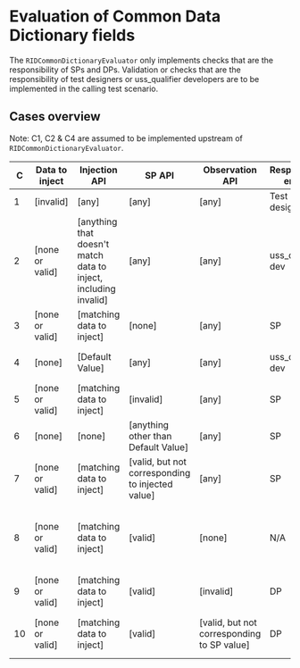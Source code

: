 # Evaluation of Common Data Dictionary fields

The `RIDCommonDictionaryEvaluator` only implements checks that are the responsibility of SPs and DPs.
Validation or checks that are the responsibility of test designers or uss_qualifier developers are to be implemented in the calling test scenario.

## Cases overview
Note: C1, C2 & C4 are assumed to be implemented upstream of `RIDCommonDictionaryEvaluator`.

| C  | Data to inject  | Injection API                                                   | SP API                                           | Observation API                            | Responsible entity | Failure                                                         | Failed requirement                                                                                                             |
|----|-----------------|-----------------------------------------------------------------|--------------------------------------------------|--------------------------------------------|--------------------|-----------------------------------------------------------------|--------------------------------------------------------------------------------------------------------------------------------|
| 1  | [invalid]       | [any]                                                           | [any]                                            | [any]                                      | Test designer      | Invalid test data provided                                      | Exception raised in scenario bootstrap                                                                                         |
| 2  | [none or valid] | [anything that doesn't match data to inject, including invalid] | [any]                                            | [any]                                      | uss_qualifier dev  | Test data not injected accurately                               | `interuss.automated_testing.rid.injection.UpsertTestResult`                                                                    |
| 3  | [none or valid] | [matching data to inject]                                       | [none]                                           | [any]                                      | SP                 | API-required field not provided                                 | `astm.f3411.v22a.NET0710,X`; `astm.f3411.v22a.NET0260,Table1,X`                                                                |
| 4  | [none]          | [Default Value]                                                 | [any]                                            | [any]                                      | uss_qualifier dev  | Test data not injected accurately                               | `interuss.automated_testing.rid.injection.UpsertTestResult`                                                                    |
| 5  | [none or valid] | [matching data to inject]                                       | [invalid]                                        | [any]                                      | SP                 | SP API contract violated                                        | `astm.f3411.v22a.NET0710,X`; `astm.f3411.v22a.NET0260,Table1,X`                                                                |
| 6  | [none]          | [none]                                                          | [anything other than Default Value]              | [any]                                      | SP                 | Value not communicated correctly                                | `astm.f3411.v22a.NET0260,Table1,X`                                                                                             |
| 7  | [none or valid] | [matching data to inject]                                       | [valid, but not corresponding to injected value] | [any]                                      | SP                 | Value not communicated correctly                                | `astm.f3411.v22a.NET0260,Table1,X`                                                                                             |
| 8  | [none or valid] | [matching data to inject]                                       | [valid]                                          | [none]                                     | N/A                | No failure; reporting value to observers is not required by API | N/A                                                                                                                            |
| 9  | [none or valid] | [matching data to inject]                                       | [valid]                                          | [invalid]                                  | DP                 | Observation API contract violated                               | `interuss.automated_testing.rid.observation.ObservationSuccess`; `astm.f3411.v22a.NET0450`; `astm.f3411.v22a.NET0470,Table1,X` |
| 10 | [none or valid] | [matching data to inject]                                       | [valid]                                          | [valid, but not corresponding to SP value] | DP                 | SP information incorrectly reported to observer                 | `astm.f3411.v22a.NET0450`; `astm.f3411.v22a.NET0470,Table1,X`                                                                  |
